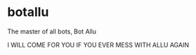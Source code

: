 # botallu
The master of all bots, Bot Allu

I 
WILL
COME
FOR 
YOU 
IF
YOU
EVER
MESS
WITH
ALLU
AGAIN
